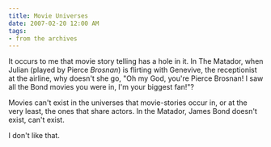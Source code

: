 ```yaml
---
title: Movie Universes
date: 2007-02-20 12:00 AM
tags:
- from the archives
---
```


It occurs to me that movie story telling has a hole in it. In The Matador, when Julian (played by Pierce *Brosnan*) is flirting with Genevive, the receptionist at the airline, why doesn't she go, "Oh my God, you're Pierce Brosnan! I saw all the Bond movies you were in, I'm your biggest fan!"?

Movies can't exist in the universes that movie-stories occur in, or at the very least, the ones that share actors. In the Matador, James Bond doesn't exist, can't exist.

I don't like that.
